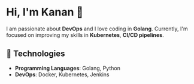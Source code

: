# Hi, I'm Kanan 👋

I am passionate about **DevOps** and I love coding in **Golang**. Currently, I'm focused on improving my skills in **Kubernetes**, **CI/CD pipelines**.

## 🚀 Technologies

- **Programming Languages**: Golang, Python
- **DevOps**: Docker, Kubernetes, Jenkins
